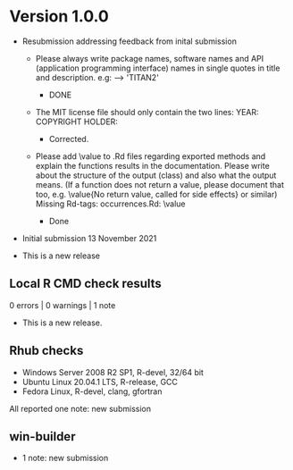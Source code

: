 # Version 1.0.0
- Resubmission addressing feedback from inital submission

    - Please always write package names, software names and API (application programming interface) names in single quotes in title and description.  e.g: --> 'TITAN2'
        - DONE
    - The MIT license file should only contain the two lines: YEAR: COPYRIGHT HOLDER:
        - Corrected.

    - Please add \value to .Rd files regarding exported methods and explain the functions results in the documentation. Please write about the structure of the output (class) and also what the output means. (If a function does not return a value, please document that too, e.g.  \value{No return value, called for side effects} or similar) Missing Rd-tags: occurrences.Rd: \value
        - Done

- Initial submission 13 November 2021

* This is a new release

## Local R CMD check results

0 errors | 0 warnings | 1 note

* This is a new release.

## Rhub checks

* Windows Server 2008 R2 SP1, R-devel, 32/64 bit
* Ubuntu Linux 20.04.1 LTS, R-release, GCC
* Fedora Linux, R-devel, clang, gfortran

All reported one note: new submission

## win-builder

* 1 note: new submission
